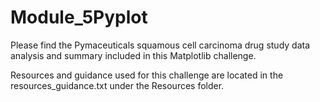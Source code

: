 # Module_5Pyplot
Please find the Pymaceuticals squamous cell carcinoma drug study data analysis and summary included in this Matplotlib challenge.

Resources and guidance used for this challenge are located in the resources_guidance.txt under the Resources folder.
